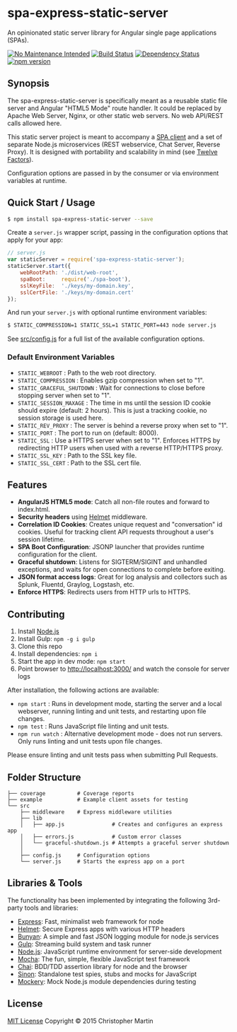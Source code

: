 # spa-express-static-server

An opinionated static server library for Angular single page applications (SPAs).

[![No Maintenance Intended](http://unmaintained.tech/badge.svg)](http://unmaintained.tech/)
[![Build Status](https://travis-ci.org/cgmartin/spa-express-static-server.svg?branch=master)](https://travis-ci.org/cgmartin/spa-express-static-server)
[![Dependency Status](https://david-dm.org/cgmartin/spa-express-static-server.svg)](https://david-dm.org/cgmartin/spa-express-static-server)
[![npm version](https://badge.fury.io/js/spa-express-static-server.svg)](http://badge.fury.io/js/spa-express-static-server)

## Synopsis

The spa-express-static-server is specifically meant as a reusable static file server
and Angular "HTML5 Mode" route handler. It could be replaced by Apache Web Server, Nginx, or other
static web servers. No web API/REST calls allowed here.

This static server project is meant to accompany a [SPA client](https://github.com/cgmartin/angular-spa-browserify-example)
and a set of separate Node.js microservices (REST webservice, Chat Server, Reverse Proxy).
It is designed with portability and scalability in mind (see [Twelve Factors](http://12factor.net/)).

Configuration options are passed in by the consumer or via environment variables at runtime.

## Quick Start / Usage

```bash
$ npm install spa-express-static-server --save
```

Create a `server.js` wrapper script, passing in the configuration options that apply for your app:
```js
// server.js
var staticServer = require('spa-express-static-server');
staticServer.start({
    webRootPath: './dist/web-root',
    spaBoot:     require('./spa-boot'),
    sslKeyFile:  './keys/my-domain.key',
    sslCertFile: './keys/my-domain.cert'
});
```

And run your `server.js` with optional runtime environment variables:
```bash
$ STATIC_COMPRESSION=1 STATIC_SSL=1 STATIC_PORT=443 node server.js
```

See [src/config.js](src/config.js) for a full list of the available configuration options.

### Default Environment Variables

* `STATIC_WEBROOT` : Path to the web root directory.
* `STATIC_COMPRESSION` : Enables gzip compression when set to "1".
* `STATIC_GRACEFUL_SHUTDOWN` : Wait for connections to close before stopping server when set to "1".
* `STATIC_SESSION_MAXAGE` : The time in ms until the session ID cookie should expire (default: 2 hours). This is just a tracking cookie, no session storage is used here.
* `STATIC_REV_PROXY` : The server is behind a reverse proxy when set to "1".
* `STATIC_PORT` : The port to run on (default: 8000).
* `STATIC_SSL` : Use a HTTPS server when set to "1". Enforces HTTPS by redirecting HTTP users when used with a reverse HTTP/HTTPS proxy.
* `STATIC_SSL_KEY` : Path to the SSL key file.
* `STATIC_SSL_CERT` : Path to the SSL cert file.

## Features

* **AngularJS HTML5 mode**: Catch all non-file routes and forward to index.html.
* **Security headers** using [Helmet](https://github.com/helmetjs/helmet) middleware.
* **Correlation ID Cookies**: Creates unique request and "conversation" id cookies. Useful for tracking client API requests throughout a user's session lifetime.
* **SPA Boot Configuration**: JSONP launcher that provides runtime configuration for the client.
* **Graceful shutdown**: Listens for SIGTERM/SIGINT and unhandled exceptions, and waits for open connections to complete before exiting.
* **JSON format access logs**: Great for log analysis and collectors such as Splunk, Fluentd, Graylog, Logstash, etc.
* **Enforce HTTPS**: Redirects users from HTTP urls to HTTPS.

## Contributing

1. Install [Node.js](https://nodejs.org/download/)
1. Install Gulp: `npm -g i gulp`
1. Clone this repo
1. Install dependencies: `npm i`
1. Start the app in dev mode: `npm start`
1. Point browser to <http://localhost:3000/> and watch the console for server logs

After installation, the following actions are available:

* `npm start` : Runs in development mode, starting the server and a local webserver, running linting and unit tests, and restarting upon file changes.
* `npm test` : Runs JavaScript file linting and unit tests.
* `npm run watch` : Alternative development mode - does not run servers. Only runs linting and unit tests upon file changes.

Please ensure linting and unit tests pass when submitting Pull Requests.

## Folder Structure

```
├── coverage          # Coverage reports
├── example           # Example client assets for testing
└── src
    ├── middleware    # Express middleware utilities
    ├── lib
    │   ├── app.js               # Creates and configures an express app
    │   ├── errors.js            # Custom error classes
    │   └── graceful-shutdown.js # Attempts a graceful server shutdown
    │
    ├── config.js     # Configuration options
    └── server.js     # Starts the express app on a port
```

## Libraries & Tools

The functionality has been implemented by integrating the following 3rd-party tools and libraries:

 - [Express](https://github.com/strongloop/express): Fast, minimalist web framework for node
 - [Helmet](https://github.com/helmetjs/helmet): Secure Express apps with various HTTP headers
 - [Bunyan](https://github.com/trentm/node-bunyan): A simple and fast JSON logging module for node.js services
 - [Gulp](http://gulpjs.com/): Streaming build system and task runner
 - [Node.js](http://nodejs.org/api/): JavaScript runtime environment for server-side development
 - [Mocha](http://mochajs.org/): The fun, simple, flexible JavaScript test framework
 - [Chai](http://chaijs.com/): BDD/TDD assertion library for node and the browser
 - [Sinon](http://sinonjs.org/): Standalone test spies, stubs and mocks for JavaScript
 - [Mockery](https://github.com/mfncooper/mockery): Mock Node.js module dependencies during testing

## License

[MIT License](http://cgm.mit-license.org/)  Copyright © 2015 Christopher Martin
